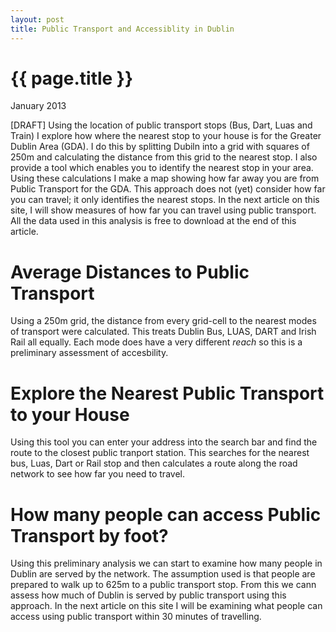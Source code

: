 ```yaml
---
layout: post
title: Public Transport and Accessiblity in Dublin
---
```


{{ page.title }}
================

<p class="meta">January 2013</p>

[DRAFT] 
Using the location of public transport stops (Bus, Dart, Luas and Train) I explore how where the nearest stop to your house is for the Greater Dublin Area (GDA). I do this by splitting Dubiln into a grid with squares of 250m and calculating the distance from this grid to the nearest stop. I also provide a tool which enables you to identify the nearest stop in your area. Using these calculations I make a map showing how far away you are from Public Transport for the GDA. This approach does not (yet) consider how far you can travel; it only identifies the nearest stops. In the next article on this site, I will show measures of how far you can travel using public transport. All the data used in this analysis is free to download at the end of this article.


# Average Distances to Public Transport #

Using a 250m grid, the distance from every grid-cell to the nearest modes of transport were calculated. This treats Dublin Bus, LUAS, DART and Irish Rail all equally. Each mode does have a very different _reach_ so this is a preliminary assessment of accesbility.


# Explore the Nearest Public Transport to your House #

Using this tool you can enter your address into the search bar and find the route to the closest public tranport station. This searches for the nearest bus, Luas, Dart or Rail stop and then calculates a route along the road network to see how far you need to travel.

# How many people can access Public Transport by foot? #

Using this preliminary analysis we can start to examine how many people in Dublin are served by the network. The assumption used is that people are prepared to walk up to 625m to a public transport stop. From this we cann assess how much of Dublin is served by public transport using this approach. In the next article on this site I will be examining what people can access using public transport within 30 minutes of travelling.


<!---Any 250m grid-cell where the centroid of the grid fell within a 500m road network distance was considered. In the worst case, the total distance would be 500m.  --->

<!---
# test iframe #
<iframe src="http://crime.mappingdemocracy.ie/1"style="width:610px;height:1285px;" frameborder="0" ></iframe>
--->

<!---
![test image](http://zooooooooooooooot.com/beastifier/ecce_homo.png)
--->